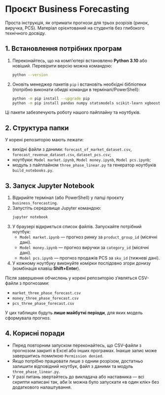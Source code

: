 # Проєкт Business Forecasting

Проста інструкція, як отримати прогнози для трьох розрізів (ринок, виручка, PCS). Матеріал орієнтований на студентів без глибокого технічного досвіду.

## 1. Встановлення потрібних програм

1. Переконайтесь, що на комп’ютері встановлено **Python 3.10** або новіший. Перевірити версію можна командою:
   ```bash
   python --version
   ```
2. Оновіть менеджер пакетів `pip` і встановіть необхідні бібліотеки (потрібно виконати обидві команди в терміналі/PowerShell):
   ```bash
   python -m pip install --upgrade pip
   python -m pip install pandas numpy statsmodels scikit-learn xgboost nbformat jupyter
   ```

Ці пакети забезпечують роботу нашого пайплайну та ноутбуків.

## 2. Структура папки

У корені репозиторію мають лежати:
- вихідні файли з даними: `forecast_of_market_dataset.csv`, `forecast_revenue_dataset.csv`, `dataset_pcs.csv`;
- ноутбуки: `Model market.ipynb`, `Model money.ipynb`, `Model pcs.ipynb`;
- модуль з пайплайном `three_phase_linear.py` та генератор ноутбуків `build_notebooks.py`.

## 3. Запуск Jupyter Notebook

1. Відкрийте термінал (або PowerShell) у папці проєкту `business_forecasting`.
2. Запустіть середовище Jupyter командою:
   ```bash
   jupyter notebook
   ```
3. У браузері відкриється список файлів. Запускайте потрібний ноутбук:
   - `Model market.ipynb` — прогноз ринку за `product_group_id` (місячні дані).
   - `Model money.ipynb` — прогноз виручки за `category_id` (місячні дані).
   - `Model pcs.ipynb` — прогноз продажів PCS за `sku_id` (тижневі дані).
4. У кожному ноутбуку виконуйте комірки послідовно згори донизу (комбінація клавіш **Shift+Enter**).

Після завершення обчислень у корені репозиторію з’являться CSV-файли з прогнозами:
- `market_three_phase_forecast.csv`
- `money_three_phase_forecast.csv`
- `pcs_three_phase_forecast.csv`

У цих таблицях будуть **лише майбутні періоди**, для яких модель сформувала прогноз.

## 4. Корисні поради

- Перед повторним запуском переконайтесь, що CSV-файли з прогнозом закриті в Excel або інших програмах. Інакше запис може завершитись помилкою `Permission denied`.
- Якщо потрібно працювати лише з одним розрізом, достатньо залишити відповідний ноутбук, файл з даними та модуль `three_phase_linear.py`.
- У разі питань звертайтесь до викладача або наставника — всі скрипти написані так, аби їх можна було запускати «в один клік» без додаткового налаштування. 
